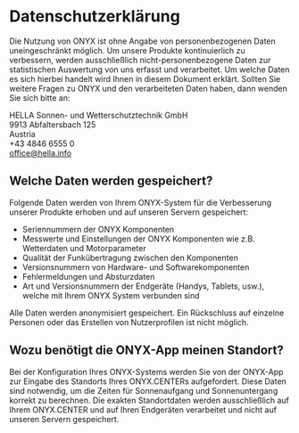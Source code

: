 # Datenschutzerklärung

Die Nutzung von ONYX ist ohne Angabe von personenbezogenen Daten uneingeschränkt
möglich.
Um unsere Produkte kontinuierlich zu verbessern, werden ausschließlich
nicht-personenbezogene Daten zur statistischen Auswertung von uns erfasst und
verarbeitet. Um welche Daten es sich hierbei handelt wird Ihnen in diesem
Dokument erklärt. Sollten Sie weitere Fragen zu ONYX und den verarbeiteten Daten
haben, dann wenden Sie sich bitte an:

HELLA Sonnen- und Wetterschutztechnik GmbH<br/>
9913 Abfaltersbach 125<br/>
Austria<br/>
+43 4846 6555 0<br/>
<a href="mailto:office@hella.info">office@hella.info</a><br/>

## Welche Daten werden gespeichert?

Folgende Daten werden von Ihrem ONYX-System für die Verbesserung unserer
Produkte erhoben und auf unseren Servern gespeichert:

  - Seriennummern der ONYX Komponenten
  - Messwerte und Einstellungen der ONYX Komponenten wie
    z.B. Wetterdaten und Motorparameter
  - Qualität der Funkübertragung zwischen den Komponenten
  - Versionsnummern von Hardware- und Softwarekomponenten
  - Fehlermeldungen und Absturzdaten
  - Art und Versionsnummern der Endgeräte (Handys, Tablets, usw.), welche
    mit Ihrem ONYX System verbunden sind

Alle Daten werden anonymisiert gespeichert. Ein Rückschluss auf einzelne
Personen oder das Erstellen von Nutzerprofilen ist nicht möglich.

## Wozu benötigt die ONYX-App meinen Standort?

Bei der Konfiguration Ihres ONYX-Systems werden Sie von der ONYX-App zur Eingabe
des Standorts Ihres ONYX.CENTERs aufgefordert. Diese Daten sind notwendig, um die
Zeiten für Sonnenaufgang und Sonnenuntergang korrekt zu berechnen. Die
exakten Standortdaten werden ausschließlich auf Ihrem ONYX.CENTER und auf Ihren
Endgeräten verarbeitet und nicht auf unseren Servern gespeichert.
